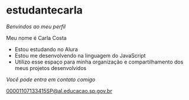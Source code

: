# estudantecarla   

*Benvindos ao meu perfil*

Meu nome é Carla Costa

- Estou estudando no Alura 
- Estou me desenvolvendo na linguagem do JavaScript
- Utilizo esse espaço para minha organização e compartilhamento dos meus projetos desenvolvidos

*Você pode entra em contato comigo*

 00001107133415SP@al.educacao.sp.gov.br
